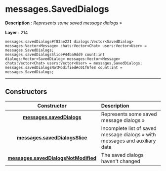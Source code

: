 # messages.SavedDialogs

**Description** : *Represents some saved message dialogs &raquo;*

**Layer** : 214

```tl
messages.savedDialogs#f83ae221 dialogs:Vector<SavedDialog> messages:Vector<Message> chats:Vector<Chat> users:Vector<User> = messages.SavedDialogs;
messages.savedDialogsSlice#44ba9dd9 count:int dialogs:Vector<SavedDialog> messages:Vector<Message> chats:Vector<Chat> users:Vector<User> = messages.SavedDialogs;
messages.savedDialogsNotModified#c01f6fe8 count:int = messages.SavedDialogs;
```

---

## Constructors

| Constructor | Description |
| :---: | :--- |
| [**messages.savedDialogs**](constructor/messages.savedDialogs) | Represents some saved message dialogs » |
| [**messages.savedDialogsSlice**](constructor/messages.savedDialogsSlice) | Incomplete list of saved message dialogs » with messages and auxiliary data |
| [**messages.savedDialogsNotModified**](constructor/messages.savedDialogsNotModified) | The saved dialogs haven't changed |